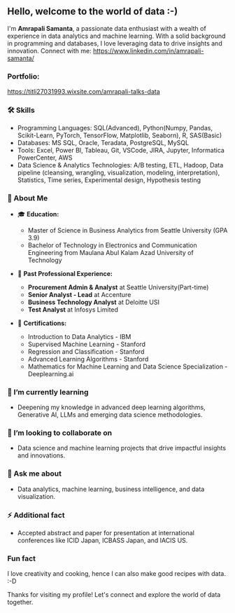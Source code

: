 ## Hello, welcome to the world of data :-)

I'm **Amrapali Samanta**, a passionate data enthusiast with a wealth of experience in data analytics and machine learning. With a solid background in programming and databases, I love leveraging data to drive insights and innovation. 
Connect with me: https://www.linkedin.com/in/amrapali-samanta/

### Portfolio:
https://titli27031993.wixsite.com/amrapali-talks-data

### 🛠️ Skills

  - Programming Languages: SQL(Advanced), Python(Numpy, Pandas, Scikit-Learn, PyTorch, TensorFlow, Matplotlib, Seaborn), R, SAS(Basic)
  - Databases: MS SQL, Oracle, Teradata, PostgreSQL, MySQL
  - Tools: Excel, Power BI, Tableau, Git, VSCode, JIRA, Jupyter, Informatica PowerCenter, AWS
  - Data Science & Analytics Technologies: A/B testing, ETL, Hadoop, Data pipeline (cleansing, wrangling, visualization,
modeling, interpretation), Statistics, Time series, Experimental design, Hypothesis testing

### 🌟 About Me
- 🎓 **Education:** 
  - Master of Science in Business Analytics from Seattle University (GPA 3.9)
  - Bachelor of Technology in Electronics and Communication Engineering from Maulana Abul Kalam Azad University of Technology


- 💼 **Past Professional Experience:** 
  - **Procurement Admin & Analyst** at Seattle University(Part-time)
  - **Senior Analyst - Lead** at Accenture
  - **Business Technology Analyst** at Deloitte USI
  - **Test Analyst** at Infosys Limited


- 📜 **Certifications:** 
  - Introduction to Data Analytics - IBM
  - Supervised Machine Learning - Stanford
  - Regression and Classification - Stanford
  - Advanced Learning Algorithms - Stanford
  - Mathematics for Machine Learning and Data Science Specialization - Deeplearning.ai

### 🌱 I’m currently learning
- Deepening my knowledge in advanced deep learning algorithms, Generative AI, LLMs and emerging data science methodologies.

### 👯 I’m looking to collaborate on
- Data science and machine learning projects that drive impactful insights and innovations.

### 💬 Ask me about
- Data analytics, machine learning, business intelligence, and data visualization.

### ⚡ Additional fact
- Accepted abstract and paper for presentation at international conferences like ICID Japan, ICBASS Japan, and IACIS US.

### Fun fact
I love creativity and cooking, hence I can also make good recipes with data. :-D

Thanks for visiting my profile! Let's connect and explore the world of data together.

